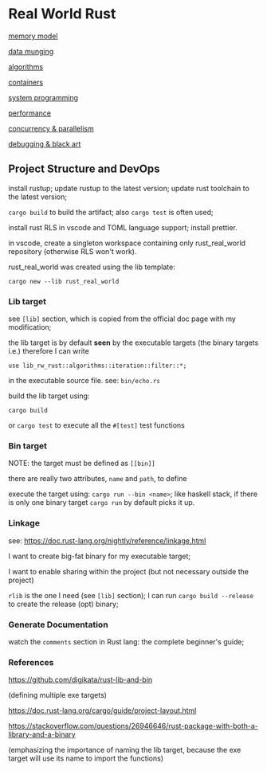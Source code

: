 # Real World Rust

[memory model](src/memory_model)

[data munging](src/data_munging)

[algorithms](src/algorithms)

[containers](src/containers)

[system programming](src/system_programming)

[performance](src/performance)

[concurrency & parallelism](src/con_par)

[debugging & black art](src/debugging)

## Project Structure and DevOps

install rustup; update rustup to the latest version; update rust
toolchain to the latest version;

`cargo build` to build the artifact; also `cargo test` is often
used;

install rust RLS in vscode and TOML language support; install prettier.

in vscode, create a singleton workspace containing only rust_real_world
repository (otherwise RLS won't work).

rust_real_world was created using the lib template:

`cargo new --lib rust_real_world`

### Lib target

see `[lib]` section, which is copied from the official doc page with
my modification;

the lib target is by default **seen** by the executable targets (the
binary targets i.e.) therefore I can write

`use lib_rw_rust::algorithms::iteration::filter::*;`

in the executable source file. see: `bin/echo.rs`

build the lib target using:

`cargo build`

or `cargo test` to execute all the `#[test]` test functions

### Bin target

NOTE: the target must be defined as `[[bin]]`

there are really two attributes, `name` and `path`, to define

execute the target using: `cargo run --bin <name>`; like haskell stack,
if there is only one binary target `cargo run` by default picks it
up.

### Linkage

see: <https://doc.rust-lang.org/nightly/reference/linkage.html>

I want to create big-fat binary for my executable target;

I want to enable sharing within the project (but not necessary
outside the project)

`rlib` is the one I need (see `[lib]` section); I can run
`cargo build --release` to create the release (opt) binary;

### Generate Documentation

watch the `comments` section in Rust lang: the complete 
beginner's guide;

### References

<https://github.com/digikata/rust-lib-and-bin>

(defining multiple exe targets)

<https://doc.rust-lang.org/cargo/guide/project-layout.html>

<https://stackoverflow.com/questions/26946646/rust-package-with-both-a-library-and-a-binary>

(emphasizing the importance of naming the lib target, because
the exe target will use its name to import the functions)
